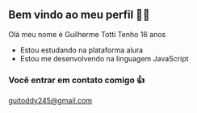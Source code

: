 ## Bem vindo ao meu perfil 🤫🧏

Olá meu nome é Guilherme Totti
Tenho 16 anos

- Estou estudando na plataforma alura
- Estou me desenvolvendo na linguagem JavaScript

### Você entrar em contato comigo 👍

guitoddy245@gmail.com
